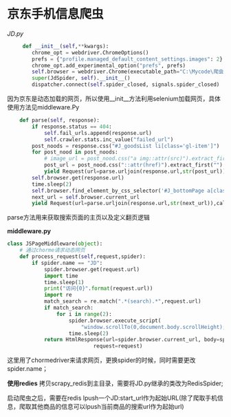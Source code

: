 
京东手机信息爬虫
====

*JD.py*

```python
     def __init__(self,**kwargs):
        chrome_opt = webdriver.ChromeOptions()
        prefs = {"profile.managed_default_content_settings.images": 2}
        chrome_opt.add_experimental_option("prefs", prefs)
        self.browser = webdriver.Chrome(executable_path="C:\Mycode\爬虫资源\chromedriver.exe",chrome_options=chrome_opt)
        super(JdSpider, self).__init__()
        dispatcher.connect(self.spider_closed, signals.spider_closed)
```

因为京东是动态加载的网页，所以使用__init__方法利用selenium加载网页，具体使用方法见middleware.Py

```python
    def parse(self, response):
        if response.status == 404:
            self.fail_urls.append(response.url)
            self.crawler.stats.inc_value("failed_url")
        post_noods = response.css("#J_goodsList li[class='gl-item']")
        for post_nood in post_noods:
            # image_url = post_nood.css("a img::attr(src)").extract_first("")
            post_url = post_nood.css("::attr(href)").extract_first("")
            yield Request(url=parse.urljoin(response.url,str(post_url)),callback=self.parse_detail)
        self.browser.get(response.url)
        time.sleep(2)
        self.browser.find_element_by_css_selector('#J_bottomPage a[class="pn-next"]').click()
        next_url = self.browser.current_url
        yield Request(url=parse.urljoin(response.url,str(next_url)),callback=self.parse)
```

parse方法用来获取搜索页面的主页以及定义翻页逻辑

**middleware.py**
```python
class JSPageMiddleware(object):
    # 通过chorme请求动态网页
    def process_request(self,request,spider):
        if spider.name == "JD":
            spider.browser.get(request.url)
            import time
            time.sleep(1)
            print("访问{0}".format(request.url))
            import re
            match_search = re.match(".*(search).*",request.url)
            if match_search:
                for i in range(2):
                    spider.browser.execute_script(
                        "window.scrollTo(0,document.body.scrollHeight); var lenOfPage=document.body.scrollHeight;return lenOfPage;")
                    time.sleep(2)
            return HtmlResponse(url=spider.browser.current_url, body=spider.browser.page_source, encoding="utf-8",
                            request=request)
```

这里用了chormedriver来请求网页，更换spider的时候，同时需要更改spider.name；

**使用redies**
拷贝scrapy_redis到主目录，需要将JD.py继承的类改为RedisSpider;

启动爬虫之后，需要在redis lpush一个JD:start_url作为起始URL(除了爬取手机信息，爬取其他商品的信息可以lpush当前商品的搜索url作为起始url)

